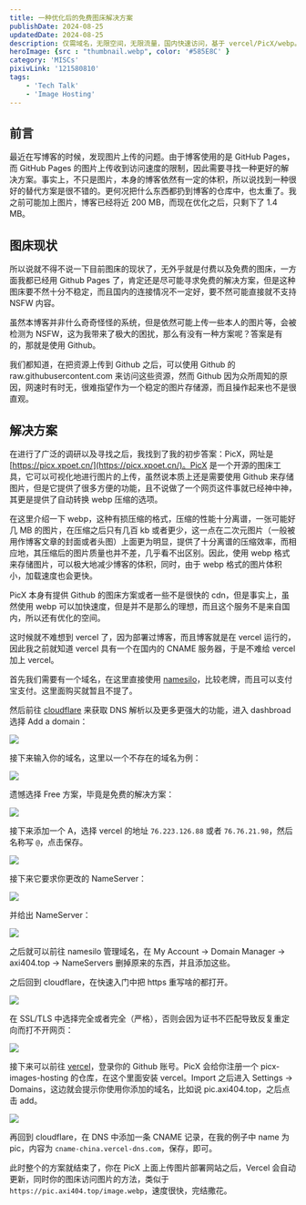 ```yaml
---
title: 一种优化后的免费图床解决方案 
publishDate: 2024-08-25
updatedDate: 2024-08-25
description: 仅需域名，无限空间，无限流量，国内快速访问，基于 vercel/PicX/webp。
heroImage: {src : "thumbnail.webp", color: '#585E8C' }
category: 'MISCs'
pixivLink: '121580810'
tags:
    - 'Tech Talk'
    - 'Image Hosting'
---
```


## 前言

最近在写博客的时候，发现图片上传的问题。由于博客使用的是 GitHub Pages，而 GitHub Pages 的图片上传收到访问速度的限制，因此需要寻找一种更好的解决方案。事实上，不只是图片，本身的博客依然有一定的体积，所以说找到一种很好的替代方案是很不错的。更何况把什么东西都扔到博客的仓库中，也太重了。我之前可能加上图片，博客已经将近 200 MB，而现在优化之后，只剩下了 1.4 MB。

## 图床现状

所以说就不得不说一下目前图床的现状了，无外乎就是付费以及免费的图床，一方面我都已经用 Github Pages 了，肯定还是尽可能寻求免费的解决方案，但是这种图床要不然十分不稳定，而且国内的连接情况不一定好，要不然可能直接就不支持 NSFW 内容。

虽然本博客并非什么奇奇怪怪的系统，但是依然可能上传一些本人的图片等，会被检测为 NSFW，这为我带来了极大的困扰，那么有没有一种方案呢？答案是有的，那就是使用 Github。

我们都知道，在把资源上传到 Github 之后，可以使用 Github 的 raw.githubusercontent.com 来访问这些资源，然而 Github 因为众所周知的原因，网速时有时无，很难指望作为一个稳定的图片存储源，而且操作起来也不是很直观。

## 解决方案

在进行了广泛的调研以及寻找之后，我找到了我的初步答案：PicX，网址是 [https://picx.xpoet.cn/](https://picx.xpoet.cn/)。PicX 是一个开源的图床工具，它可以可视化地进行图片的上传，虽然说本质上还是需要使用 Github 来存储图片，但是它提供了很多方便的功能，且不说做了一个网页这件事就已经神中神，其更是提供了自动转换 webp 压缩的选项。

在这里介绍一下 webp，这种有损压缩的格式，压缩的性能十分离谱，一张可能好几 MB 的图片，在压缩之后只有几百 kb 或者更少，这一点在二次元图片（一般被用作博客文章的封面或者头图）上面更为明显，提供了十分离谱的压缩效率，而相应地，其压缩后的图片质量也并不差，几乎看不出区别。因此，使用 webp 格式来存储图片，可以极大地减少博客的体积，同时，由于 webp 格式的图片体积小，加载速度也会更快。

PicX 本身有提供 Github 的图床方案或者一些不是很快的 cdn，但是事实上，虽然使用 webp 可以加快速度，但是并不是那么的理想，而且这个服务不是来自国内，所以还有优化的空间。

这时候就不难想到 vercel 了，因为部署过博客，而且博客就是在 vercel 运行的，因此我之前就知道 vercel 具有一个在国内的 CNAME 服务器，于是不难给 vercel 加上 vercel。

首先我们需要有一个域名，在这里直接使用 [namesilo](https://www.namesilo.com/)，比较老牌，而且可以支付宝支付。这里面购买就暂且不提了。

然后前往 [cloudflare](https://dash.cloudflare.com/) 来获取 DNS 解析以及更多更强大的功能，进入 dashbroad 选择 Add a domain：







![](https://pic.axi404.top/image.5tqyhumx92.webp)

接下来输入你的域名，这里以一个不存在的域名为例：

![](https://pic.axi404.top/image-1.7zqd3mel07.webp)

遗憾选择 Free 方案，毕竟是免费的解决方案：

![](https://pic.axi404.top/image-2.7p3jagzcuw.webp)

接下来添加一个 A，选择 vercel 的地址 `76.223.126.88` 或者 `76.76.21.98`，然后名称写 `@`，点击保存。

![](https://pic.axi404.top/image-4.839z1c7nq2.webp)

接下来它要求你更改的 NameServer：

![](https://pic.axi404.top/image-3.6pnfxawlp5.webp)

并给出 NameServer：

![](https://pic.axi404.top/image-5.4uav4ok63f.webp)

之后就可以前往 namesilo 管理域名，在 My Account -> Domain Manager -> axi404.top -> NameServers 删掉原来的东西，并且添加这些。

之后回到 cloudflare，在快速入门中把 https 重写啥的都打开。

![](https://pic.axi404.top/image-6.3k7xyd26sb.webp)

在 SSL/TLS 中选择完全或者完全（严格），否则会因为证书不匹配导致反复重定向而打不开网页：

![](https://pic.axi404.top/image-7.70a9qgbtul.webp)

接下来可以前往 [vercel](https://vercel.com/)，登录你的 Github 账号。PicX 会给你注册一个 picx-images-hosting 的仓库，在这个里面安装 vercel。Import 之后进入 Settings -> Domains，这边就会提示你使用你添加的域名，比如说 pic.axi404.top，之后点击 add。

![](https://pic.axi404.top/image-8.1023lq285x.webp)

再回到 cloudflare，在 DNS 中添加一条 CNAME 记录，在我的例子中 name 为 pic，内容为 `cname-china.vercel-dns.com`，保存，即可。

此时整个的方案就结束了，你在 PicX 上面上传图片部署网站之后，Vercel 会自动更新，同时你的图床访问图片的方法，类似于 `https://pic.axi404.top/image.webp`，速度很快，完结撒花。